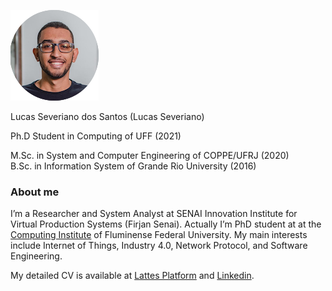 ![Lucas Severiano](https://github.com/lucasseveriano/lucasseveriano.github.io/blob/main/lucasseveriano_.png)  

Lucas Severiano dos Santos (Lucas Severiano)

Ph.D Student in Computing of UFF (2021)

M.Sc. in System and Computer Engineering of COPPE/UFRJ (2020)  
B.Sc. in Information System of Grande Rio University (2016)

### **About me**

I’m a Researcher and System Analyst at SENAI Innovation Institute for Virtual Production Systems (Firjan Senai). Actually I’m PhD student at at the [Computing Institute](http://www.ic.uff.br/index.php/pt/) of Fluminense Federal University. My main interests include Internet of Things, Industry 4.0, Network Protocol, and Software Engineering.  

My detailed CV is available at [Lattes Platform](http://lattes.cnpq.br/4253961274226177) and [Linkedin](http://www.linkedin.com/in/lucas-severiano-b011a839).
